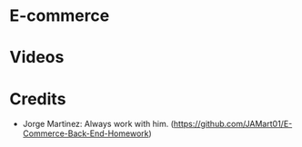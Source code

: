 # E-commerce

# Videos

# Credits

* Jorge Martinez: Always work with him. (https://github.com/JAMart01/E-Commerce-Back-End-Homework)
